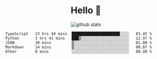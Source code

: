<h1 align="center">Hello 👋 </h3>

<p align="center">
  <img src="https://github-readme-stats.vercel.app/api?username=syeehyn&hide=stars,prs,issues,contribs&count_private=true&hide_title=true" alt="github stats" />
</p>

<!--START_SECTION:waka-->
```text
TypeScript   23 hrs 44 mins  █████████████████████░░░░   83.45 % 
Python       3 hrs 41 mins   ███▒░░░░░░░░░░░░░░░░░░░░░   12.97 % 
JSON         30 mins         ▒░░░░░░░░░░░░░░░░░░░░░░░░   01.80 % 
Markdown     14 mins         ▒░░░░░░░░░░░░░░░░░░░░░░░░   00.87 % 
Other        8 mins          ░░░░░░░░░░░░░░░░░░░░░░░░░   00.49 % 
```
<!--END_SECTION:waka-->
